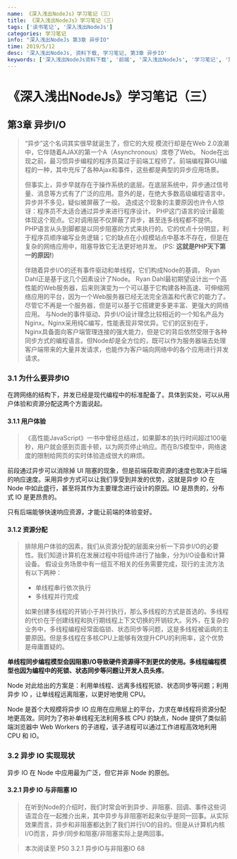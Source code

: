 ```yaml
---
name: 《深入浅出NodeJs》学习笔记（三）
title: 《深入浅出NodeJs》学习笔记（三）
tags: ['读书笔记', '深入浅出NodeJs']
categories: 学习笔记
info: "深入浅出NodeJs 第3章 异步IO"
time: 2019/5/12
desc: '深入浅出NodeJs, 资料下载, 学习笔记, 第3章 异步IO'
keywords: ['深入浅出NodeJs资料下载', '前端', '深入浅出NodeJs', '学习笔记', '第3章 异步IO']
---
```


# 《深入浅出NodeJs》学习笔记（三）

## 第3章 异步I/O

> “异步”这个名词其实很早就诞生了，但它的大规
> 模流行却是在Web 2.0浪潮中，它伴随着AJAX的第一个A（Asynchronous）席卷了Web。 Node在出现之前，最习惯异步编程的程序员莫过于前端工程师了。前端编程算GUI编程的一种，其中充斥了各种Ajax和事件，这些都是典型的异步应用场景。 
>
> 但事实上，异步早就存在于操作系统的底层。在底层系统中，异步通过信号量、消息等方式有了广泛的应用。意外的是，在绝大多数高级编程语言中，异步并不多见，疑似被屏蔽了一般。
> 造成这个现象的主要原因也许令人惊讶：程序员不太适合通过异步来进行程序设计。
> PHP这门语言的设计最能体现这个观点。它对调用层不仅屏蔽了异步，甚至连多线程都不提供。 PHP语言从头到脚都是以同步阻塞的方式来执行的。它的优点十分明显，利于程序员顺序编写业务逻辑；它的缺点在小规模站点中基本不存在，但是在复杂的网络应用中，阻塞导致它无法更好地并发。 (PS: **这就是PHP天下第一的原因!**)
>
> 伴随着异步I/O的还有事件驱动和单线程，它们构成Node的基调， Ryan Dahl正是基于这几个因素设计了Node。 Ryan Dahl最初期望设计出一个高性能的Web服务器，后来则演变为一个可以基于它构建各种高速、可伸缩网络应用的平台，因为一个Web服务器已经无法完全涵盖和代表它的能力了。尽管它不再是一个服务器，但是可以基于它搭建更多更丰富、更强大的网络应用。
> 与Node的事件驱动、异步I/O设计理念比较相近的一个知名产品为Nginx。Nginx采用纯C编写，性能表现非常优异。它们的区别在于， Nginx具备面向客户端管理连接的强大能力，但是它的背后依然受限于各种同步方式的编程语言。但Node却是全方位的，既可以作为服务器端去处理客户端带来的大量并发请求，也能作为客户端向网络中的各个应用进行并发请求。 

### 3.1 为什么要异步IO

在跨网络的结构下，并发已经是现代编程中的标准配备了。具体到实处，可以从用户体验和资源分配这两个方面说起。

#### 3.1.1 用户体验

> 《高性能JavaScript》一书中曾经总结过，如果脚本的执行时间超过100毫秒，用户就会感到页面卡顿，以为网页停止响应。而在B/S模型中，网络速度的限制给网页的实时体验造成很大的麻烦。

前段通过异步可以消除掉 UI 阻塞的现象，但是前端获取资源的速度也取决于后端的响应速度。采用异步方式可以让我们享受到并发的优势，这就是异步 IO 在 Node 中如此盛行，甚至将其作为主要理念进行设计的原因。IO 是昂贵的，分布式 IO 是更昂贵的。

只有后端能够快速响应资源，才能让前端的体验变好。

#### 3.1.2 资源分配

> 排除用户体验的因素，我们从资源分配的层面来分析一下异步I/O的必要性。我们知道计算机在发展过程中将组件进行了抽象，分为I/O设备和计算设备。
> 假设业务场景中有一组互不相关的任务需要完成，现行的主流方法有以下两种：
>
> - 单线程串行依次执行
> - 多线程并行完成
>
> 如果创建多线程的开销小于并行执行，那么多线程的方式是首选的。多线程的代价在于创建线程和执行期线程上下文切换的开销较大。另外，在复杂的业务中，多线程编程经常面临锁、状态同步等问题，这是多线程被诟病的主要原因。但是多线程在多核CPU上能够有效提升CPU的利用率，这个优势是毋庸置疑的。

**单线程同步编程模型会因阻塞I/O导致硬件资源得不到更优的使用。多线程编程模型也因为编程中的死锁、状态同步等问题让开发人员头疼**。

 Node 对此给出的方案是：利用单线程、远离多线程死锁、状态同步等问题；利用异步 IO ，让单线程远离阻塞，以更好地使用 CPU。

Node 是首个大规模将异步 IO 应用在应用层上的平台，力求在单线程将资源分配地更高效。同时为了弥补单线程无法利用多核 CPU 的缺点，Node 提供了类似前端浏览器中 Web Workers 的子进程，该子进程可以通过工作进程高效地利用 CPU 和 IO。

### 3.2 异步 IO 实现现状

异步 IO 在 Node 中应用最为广泛，但它并非 Node 的原创。

#### 3.2.1 异步 IO 与非阻塞 IO

> 在听到Node的介绍时，我们时常会听到异步、非阻塞、回调、事件这些词语混合在一起推介出来，其中异步与非阻塞听起来似乎是同一回事。从实际效果而言，异步和非阻塞都达到了我们并行I/O的目的。但是从计算机内核I/O而言，异步/同步和阻塞/非阻塞实际上是两回事。 



> 本次阅读至 P50 3.2.1 异步IO与非阻塞IO 68